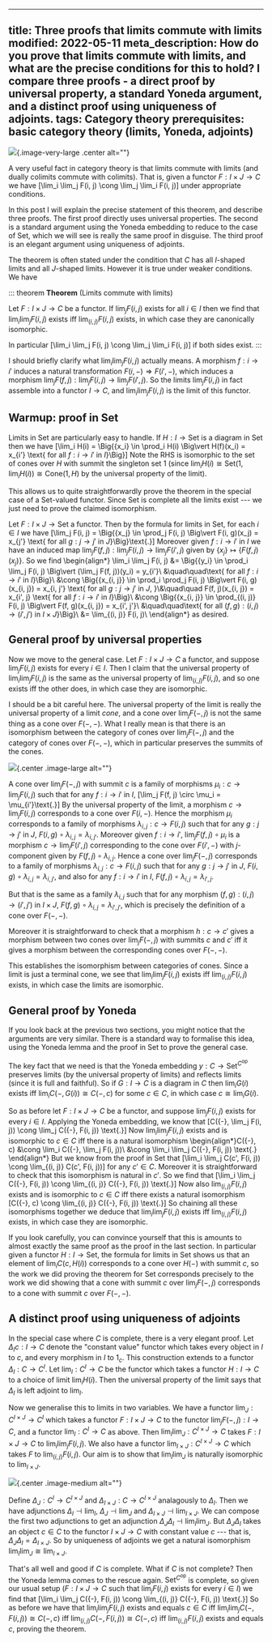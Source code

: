 ----
title: Three proofs that limits commute with limits
modified: 2022-05-11
meta_description: How do you prove that limits commute with limits, and what are the precise conditions for this to hold? I compare three proofs - a direct proof by universal property, a standard Yoneda argument, and a distinct proof using uniqueness of adjoints.
tags: Category theory
prerequisites: basic category theory (limits, Yoneda, adjoints)
----

![](/images/lim_comm_lim.png){.image-very-large .center alt=""}

A very useful fact in category theory is that limits commute with limits (and dually colimits commute with colimits). That is, given a functor $F : I \times J \to C$ we have
\[\lim_i \lim_j F(i, j) \cong \lim_j \lim_i F(i, j)\]
under appropriate conditions.

In this post I will explain the precise statement of this theorem, and describe three proofs. The first proof directly uses universal properties. The second is a standard argument using the Yoneda embedding to reduce to the case of $\text{Set}$, which we will see is really the same proof in disguise. The third proof is an elegant argument using uniqueness of adjoints.

<!--more-->

The theorem is often stated under the condition that $C$ has all $I$-shaped limits and all $J$-shaped limits. However it is true under weaker conditions. We have

::: theorem
**Theorem** (Limits commute with limits)

Let $F : I \times J \to C$ be a functor. If $\lim_j F(i, j)$ exists for all $i \in I$ then we find that
$\lim_i \lim_j F(i, j)$ exists iff $\lim_{(i, j)} F(i, j)$ exists, in which case they are canonically isomorphic.

In particular
\[\lim_i \lim_j F(i, j) \cong \lim_j \lim_i F(i, j)\]
if both sides exist.
:::

I should briefly clarify what $\lim_i \lim_j F(i, j)$ actually means. A morphism $f : i \to i'$ induces a natural transformation $F(i, {-}) \Rightarrow F(i', {-})$, which induces a morphism $\lim_j F(f, j) : \lim_j F(i, j) \to \lim_j F(i', j)$. So the limits $\lim_j F(i, j)$ in fact assemble into a functor $I \to C$, and $\lim_i \lim_j F(i, j)$ is the limit of this functor.

## Warmup: proof in $\text{Set}$

Limits in $\text{Set}$ are particularly easy to handle. If $H : I \to \text{Set}$ is a diagram in $\text{Set}$ then we have
\[\lim_i H(i) = \Big\{\{x_i\} \in \prod_i H(i) \Big\vert H(f)(x_i) = x_{i'} \text{ for all $f : i \to i'$ in $I$}\Big\}\]
Note the RHS is isomorphic to the set of cones over $H$ with summit the singleton set $1$ (since $\lim_i H(i) \cong \text{Set}(1, \lim_i H(i)) \cong \text{Cone}(1, H)$ by the universal property of the limit).

This allows us to quite straightforwardly prove the theorem in the special case of a $\text{Set}$-valued functor. Since $\text{Set}$ is complete all the limits exist --- we just need to prove the claimed isomorphism.

Let $F : I \times J \to \text{Set}$ a functor. Then by the formula for limits in $\text{Set}$, for each $i \in I$ we have
\[\lim_j F(i, j) = \Big\{\{x_j\} \in \prod_j F(i, j) \Big\vert F(i, g)(x_j) = x_{j'} \text{ for all $g : j \to j'$ in $J$}\Big\}\text{.}\]
Moreover given $f : i \to i'$ in $I$ we have an induced map $\lim_j F(f, j) : \lim_j F(i, j) \to \lim_j F(i', j)$ given by $\{x_j\} \mapsto \{F(f, j)(x_j)\}$. So we find
\begin{align*}
\lim_i \lim_j F(i, j) &= \Big\{\{y_i\} \in \prod_i \lim_j F(i, j) \Big\vert (\lim_j F(f, j))(y_i) = y_{i'}\\
&\quad\quad\text{ for all $f : i \to i'$ in $I$}\Big\}\\
&\cong \Big\{\{x_{i, j}\} \in \prod_i \prod_j F(i, j) \Big\vert F(i, g)(x_{i, j}) = x_{i, j'} \text{ for all $g : j \to j'$ in $J$, }\\&\quad\quad F(f, j)(x_{i, j}) = x_{i', j} \text{ for all $f : i \to i'$ in $I$}\Big\}\\
&\cong \Big\{\{x_{i, j}\}  \in \prod_{(i, j)} F(i, j) \Big\vert F(f, g)(x_{i, j}) = x_{i', j'}\\
    &\quad\quad\text{ for all $(f, g) : (i, j) \to (i', j')$ in $I \times J$}\Big\}\\
&= \lim_{(i, j)} F(i, j)\\
\end{align*}
as desired.

## General proof by universal properties

Now we move to the general case.
Let $F : I \times J \to C$ a functor, and suppose $\lim_j F(i, j)$ exists for every $i \in I$. Then I claim that the universal property of $\lim_i \lim_j F(i, j)$ is the same as the universal property of $\lim_{(i, j)} F(i, j)$, and so one exists iff the other does, in which case they are isomorphic.

I should be a bit careful here. The universal property of the limit is really the universal property of a limit *cone*, and a cone over $\lim_j F({-}, j)$ is not the same thing as a cone over $F({-}, {-})$. What I really mean is that there is an isomorphism between the category of cones over $\lim_j F({-}, j)$ and the category of cones over $F({-}, {-})$, which in particular preserves the summits of the cones.

![](/images/lim_comm_cone.png){.center .image-large alt=""}

A cone over $\lim_j F({-}, j)$ with summit $c$ is a family of morphisms $\mu_i : c \to \lim_j F(i, j)$ such that for any $f : i \to i'$ in $I$,
\[\lim_j F(f, j) \circ \mu_i = \mu_{i'}\text{.}\]
By the universal property of the limit, a morphism $c \to \lim_j F(i, j)$ corresponds to a cone over $F(i, {-})$. Hence the morphism $\mu_i$ corresponds to a family of morphisms $\lambda_{i, j} : c \to F(i, j)$ such that for any $g : j \to j'$ in $J$, $F(i, g) \circ \lambda_{i, j} = \lambda_{i, j'}$. Moreover given $f : i \to i'$, $\lim_j F(f, j) \circ \mu_i$ is a morphism $c \to \lim_j F(i', j)$ corresponding to the cone over $F(i', {-})$ with $j$-component given by $F(f, j) \circ \lambda_{i, j}$. Hence a cone over $\lim_j F({-}, j)$ corresponds to a family of morphisms $\lambda_{i, j} : c \to F(i, j)$ such that for any $g : j \to j'$ in $J$, $F(i, g) \circ \lambda_{i, j} = \lambda_{i, j'}$, and also for any $f : i \to i'$ in $I$, $F(f, j) \circ \lambda_{i, j} = \lambda_{i', j}$.

But that is the same as a family $\lambda_{i, j}$ such that for any morphism $(f, g) : (i, j) \to (i', j')$ in $I \times J$, $F(f, g) \circ \lambda_{i, j} = \lambda_{i', j'}$, which is precisely the definition of a cone over $F({-}, {-})$.

Moreover it is straightforward to check that a morphism $h : c \to c'$ gives a morphism between two cones over $\lim_j F({-}, j)$ with summits $c$ and $c'$ iff it gives a morphism between the corresponding cones over $F({-}, {-})$.

This establishes the isomorphism between categories of cones. Since a limit is just a terminal cone, we see that $\lim_i \lim_j F(i, j)$ exists iff $\lim_{(i, j)} F(i, j)$ exists, in which case the limits are isomorphic.

## General proof by Yoneda

If you look back at the previous two sections, you might notice that the arguments are very similar. There is a standard way to formalise this idea, using the Yoneda lemma and the proof in $\text{Set}$ to prove the general case.

The key fact that we need is that the Yoneda embedding $y : C \to \text{Set}^{C^\text{op}}$ preserves limits (by the universal property of limits) and reflects limits (since it is full and faithful). So if $G : I \to C$ is a diagram in $C$ then $\lim_i G(i)$ exists iff $\lim_i C({-}, G(i)) \cong C({-}, c)$ for some $c \in C$, in which case $c \cong \lim_i G(i)$.

So as before let $F : I \times J \to C$ be a functor, and suppose $\lim_j F(i, j)$ exists for every $i \in I$. Applying the Yoneda embedding, we know that
\[C({-}, \lim_j F(i, j)) \cong \lim_j C({-}, F(i, j)) \text{.}\]
Now $\lim_i \lim_j F(i, j)$ exists and is isomorphic to $c \in C$ iff there is a natural isomorphism
\begin{align*}C({-}, c) &\cong \lim_i C({-}, \lim_j F(i, j))\\
    &\cong  \lim_i \lim_j C({-}, F(i, j)) \text{.}
\end{align*}
But we know from the proof in $\text{Set}$ that
\[\lim_i \lim_j C(c', F(i, j)) \cong \lim_{(i, j)} C(c', F(i, j))\]
for any $c' \in C$. Moreover it is straightforward to check that this isomorphism is natural in $c'$. So we find that
\[\lim_i \lim_j C({-}, F(i, j)) \cong \lim_{(i, j)} C({-}, F(i, j)) \text{.}\]
Now also $\lim_{(i, j)} F(i, j)$ exists and is isomorphic to $c \in C$ iff there exists a natural isomorphism
\[C({-}, c) \cong \lim_{(i, j)} C({-}, F(i, j)) \text{.}\]
So chaining all these isomorphisms together we deduce that $\lim_i \lim_j F(i, j)$ exists iff $\lim_{(i, j)} F(i, j)$ exists, in which case they are isomorphic.

If you look carefully, you can convince yourself that this is amounts to almost exactly the same proof as the proof in the last section. In particular given a functor $H : I \to \text{Set}$, the formula for limits in $\text{Set}$ shows us that an element of $\lim_i C(c, H(i))$ corresponds to a cone over $H({-})$ with summit $c$, so the work we did proving the theorem for $\text{Set}$ corresponds precisely to the work we did showing that a cone with summit $c$ over $\lim_j F({-}, j)$ corresponds to a cone with summit $c$ over $F({-}, {-})$.

## A distinct proof using uniqueness of adjoints

In the special case where $C$ is complete, there is a very elegant proof. Let $\Delta_I c : I \to C$ denote the "constant value" functor which takes every object in $I$ to $c$, and every morphism in $I$ to $1_c$. This construction extends to a functor $\Delta_I : C \to C^I$. Let $\lim_I : C^I \to C$ be the functor which takes a functor $H : I \to C$ to a choice of limit $\lim_i H(i)$. Then the universal property of the limit says that $\Delta_I$ is left adjoint to $\lim_I$.

Now we generalise this to limits in two variables. We have a functor $\lim_J : C^{I \times J} \to C^I$ which takes a functor $F : I \times J \to C$ to the functor $\lim_j F({-}, j) : I \to C$, and a functor $\lim_I : C^I \to C$ as above. Then $\lim_I \lim_J : C^{I \times J} \to C$ takes $F : I \times J \to C$ to $\lim_i \lim_j F(i, j)$. We also have a functor $\lim_{I \times J} : C^{I \times J} \to C$ which takes $F$ to $\lim_{(i, j)} F(i, j)$. Our aim is to show that $\lim_I \lim_J$ is naturally isomorphic to $\lim_{I \times J}$.

![](/images/lim_comm_uniq_adjoint.png){.center .image-medium alt=""}

Define $\Delta_J : C^I \to C^{I \times J}$ and $\Delta_{I \times J} : C \to C^{I \times J}$ analagously to $\Delta_I$. Then we have adjunctions $\Delta_I \dashv \lim_I$, $\Delta_J \dashv \lim_J$ and $\Delta_{I \times J} \dashv \lim_{I \times J}$. We can compose the first two adjunctions to get an adjunction $\Delta_J \Delta_I \dashv \lim_I \lim_J$. But $\Delta_J \Delta_I$ takes an object $c \in C$ to the functor $I \times J \to C$ with constant value $c$ --- that is, $\Delta_J \Delta_I = \Delta_{I \times J}$. So by uniqueness of adjoints we get a natural isomorphism $\lim_I \lim_J \cong \lim_{I \times J}$.

That's all well and good if $C$ is complete. What if $C$ is not complete? Then the Yoneda lemma comes to the rescue again. $\text{Set}^{C^\text{op}}$ is complete, so given our usual setup ($F : I \times J \to C$ such that $\lim_j F(i, j)$ exists for every $i \in I$) we find that
\[\lim_i \lim_j C({-}, F(i, j)) \cong \lim_{(i, j)} C({-}, F(i, j)) \text{.}\]
So as before we have that $\lim_i \lim_j F(i, j)$ exists and equals $c \in C$ iff $\lim_i \lim_j C({-}, F(i, j)) \cong C({-}, c)$ iff $\lim_{(i, j)} C({-}, F(i, j)) \cong C({-}, c)$ iff $\lim_{(i, j)} F(i, j)$ exists and equals $c$, proving the theorem.
